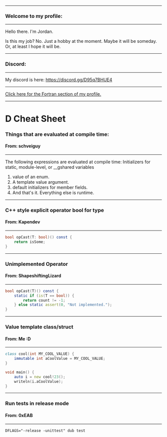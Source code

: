 -----

### Welcome to my profile:

-----

Hello there. I'm Jordan.

Is this my job? No. Just a hobby at the moment. Maybe it will be someday. Or, at least I hope it will be.

-----

### Discord:

-----

My discord is here: https://discord.gg/D95q7BHUE4

-----

[Click here for the Fortran section of my profile.](https://github.com/jordan4ibanez/jordan4ibanez/blob/main/fortran.md)

-----

# D Cheat Sheet


### Things that are evaluated at compile time:

#### From: schveiguy

-----

The following expressions are evaluated at compile time:
Initializers for static, module-level, or __gshared variables

1. value of an enum.
2. A template value argument.
3. default initializers for member fields.
4. And that's it. Everything else is runtime.

-----

### C++ style explicit operator bool for type

#### From: Kapendev

-----

```d
bool opCast(T: bool)() const {
    return isSome;
}
```

-----

### Unimplemented Operator

#### From: ShapeshiftingLizard

-----

```d
bool opCast(T)() const {
    static if (is(T == bool)) {
        return count != -1;
    } else static assert(0, "Not implemented.");
}
```

-----

### Value template class/struct

#### From: Me :D

-----

```d
class cool(int MY_COOL_VALUE) {
    immutable int aCoolValue = MY_COOL_VALUE;
}

void main() {
    auto i = new cool!23();
    writeln(i.aCoolValue);
}
```

-----

### Run tests in release mode

#### From: 0xEAB
-----

```
DFLAGS="-release -unittest" dub test
```
